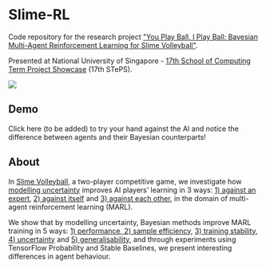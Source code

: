 # Slime-RL

Code repository for the research project ["You Play Ball, I Play Ball: Bayesian Multi-Agent Reinforcement Learning for Slime Volleyball"](https://www.slime-rl.github.io). 

Presented at National University of Singapore - [17th School of Computing Term Project Showcase](https://isteps.comp.nus.edu.sg/event/17th-steps/module/CS3244/project/4) (17th STePS).

<img src="https://user-images.githubusercontent.com/27071473/96207264-5ed17700-0f9d-11eb-80e5-8baee2408895.png">

## Demo

Click here (to be added) to try your hand against the AI and notice the difference between agents and their Bayesian counterparts!

## About

In [Slime Volleyball](https://github.com/hardmaru/slimevolleygym), a two-player competitive game, we investigate how <ins>modelling uncertainty</ins> improves AI players’ learning in 3 ways: <ins>1) against an expert</ins>, <ins>2) against itself</ins> and <ins>3) against each other</ins>, in the domain of multi-agent reinforcement learning (MARL).

We show that by modelling uncertainty, Bayesian methods improve MARL training in 5 ways: <ins>1) performance<ins>, </ins>2) sample efficiency</ins>, <ins>3) training stability</ins>, <ins>4) uncertainty</ins> and <ins>5) generalisability</ins>, and through experiments using TensorFlow Probability and Stable Baselines, we present interesting differences in agent behaviour.
